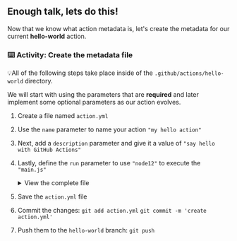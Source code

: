 ## Enough talk, lets do this!

Now that we know what action metadata is, let's create the metadata for our current **hello-world** action.

### :keyboard: Activity: Create the metadata file

💡All of the following steps take place inside of the `.github/actions/hello-world` directory.

We will start with using the parameters that are **required** and later implement some optional parameters as our action evolves.

1. Create a file named `action.yml`
2. Use the `name` parameter to name your action `"my hello action"`
3. Next, add a `description` parameter and give it a value of `"say hello with GitHub Actions"`
4. Lastly, define the `run` parameter to use `"node12"` to execute the `"main.js"`

   <details><summary>View the complete file</summary>

   ```yaml
   name: "my hello action"

   description: "say hello with GitHub Actions"

   runs:
     using: "node12"
     main: "main.js"
   ```

   </details>

5. Save the `action.yml` file
6. Commit the changes:
   `git add action.yml`
   `git commit -m 'create action.yml'`
7. Push them to the `hello-world` branch:
   `git push`
